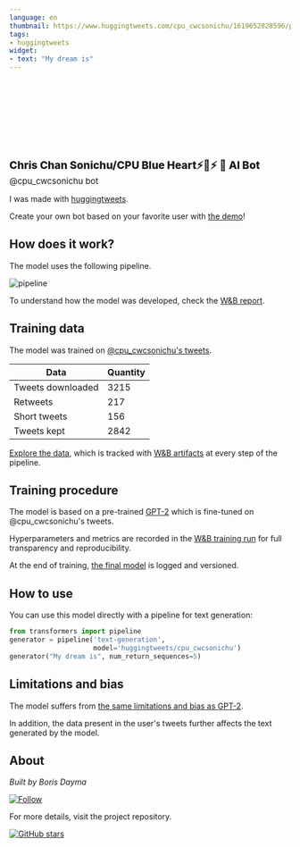 ```yaml
---
language: en
thumbnail: https://www.huggingtweets.com/cpu_cwcsonichu/1619652828596/predictions.png
tags:
- huggingtweets
widget:
- text: "My dream is"
---
```


<div>
<div style="width: 132px; height:132px; border-radius: 50%; background-size: cover; background-image: url('https://pbs.twimg.com/profile_images/1365026426219552771/XSMkVt5O_400x400.jpg')">
</div>
<div style="margin-top: 8px; font-size: 19px; font-weight: 800">Chris Chan Sonichu/CPU Blue Heart⚡️💙⚡️ 🤖 AI Bot </div>
<div style="font-size: 15px">@cpu_cwcsonichu bot</div>
</div>

I was made with [huggingtweets](https://github.com/borisdayma/huggingtweets).

Create your own bot based on your favorite user with [the demo](https://colab.research.google.com/github/borisdayma/huggingtweets/blob/master/huggingtweets-demo.ipynb)!

## How does it work?

The model uses the following pipeline.

![pipeline](https://github.com/borisdayma/huggingtweets/blob/master/img/pipeline.png?raw=true)

To understand how the model was developed, check the [W&B report](https://wandb.ai/wandb/huggingtweets/reports/HuggingTweets-Train-a-Model-to-Generate-Tweets--VmlldzoxMTY5MjI).

## Training data

The model was trained on [@cpu_cwcsonichu's tweets](https://twitter.com/cpu_cwcsonichu).

| Data | Quantity |
| --- | --- |
| Tweets downloaded | 3215 |
| Retweets | 217 |
| Short tweets | 156 |
| Tweets kept | 2842 |

[Explore the data](https://wandb.ai/wandb/huggingtweets/runs/8rv6drpy/artifacts), which is tracked with [W&B artifacts](https://docs.wandb.com/artifacts) at every step of the pipeline.

## Training procedure

The model is based on a pre-trained [GPT-2](https://huggingface.co/gpt2) which is fine-tuned on @cpu_cwcsonichu's tweets.

Hyperparameters and metrics are recorded in the [W&B training run](https://wandb.ai/wandb/huggingtweets/runs/34ahaa25) for full transparency and reproducibility.

At the end of training, [the final model](https://wandb.ai/wandb/huggingtweets/runs/34ahaa25/artifacts) is logged and versioned.

## How to use

You can use this model directly with a pipeline for text generation:

```python
from transformers import pipeline
generator = pipeline('text-generation',
                     model='huggingtweets/cpu_cwcsonichu')
generator("My dream is", num_return_sequences=5)
```

## Limitations and bias

The model suffers from [the same limitations and bias as GPT-2](https://huggingface.co/gpt2#limitations-and-bias).

In addition, the data present in the user's tweets further affects the text generated by the model.

## About

*Built by Boris Dayma*

[![Follow](https://img.shields.io/twitter/follow/borisdayma?style=social)](https://twitter.com/intent/follow?screen_name=borisdayma)

For more details, visit the project repository.

[![GitHub stars](https://img.shields.io/github/stars/borisdayma/huggingtweets?style=social)](https://github.com/borisdayma/huggingtweets)
